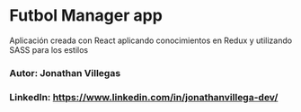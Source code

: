 # Futbol Manager app
Aplicación creada con React aplicando conocimientos en Redux y utilizando SASS para los estilos

### Autor: Jonathan Villegas
### LinkedIn: https://www.linkedin.com/in/jonathanvillega-dev/
